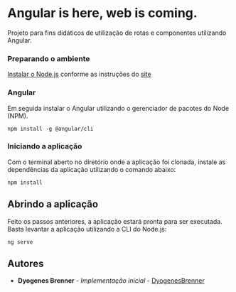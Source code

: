 # Angular is here, web is coming.

Projeto para fins didáticos de utilização de rotas e componentes utilizando Angular.

### Preparando o ambiente

[Instalar o Node.js](https://nodejs.org/en/download/) conforme as instruções do [site](https://nodejs.org/en/download/)

### Angular

Em seguida instalar o Angular utilizando o gerenciador de pacotes do Node (NPM).

```
npm install -g @angular/cli
```

### Iniciando a aplicação

Com o terminal aberto no diretório onde a aplicação foi clonada, instale as dependências da aplicação utilizando o comando abaixo:

```
npm install
```

## Abrindo a aplicação

Feito os passos anteriores, a aplicação estará pronta para ser executada. Basta levantar a aplicação utilizando a CLI do Node.js:

```
ng serve
```
## Autores

* **Dyogenes Brenner** - *Implementação inicial* - [DyogenesBrenner](https://gist.github.com/DyogenesBrenner)